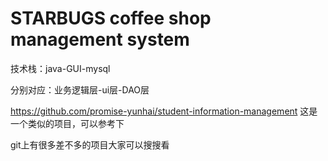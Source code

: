 # STARBUGS coffee shop management system

技术栈：java-GUI-mysql

分别对应：业务逻辑层-ui层-DAO层

https://github.com/promise-yunhai/student-information-management
这是一个类似的项目，可以参考下

git上有很多差不多的项目大家可以搜搜看



